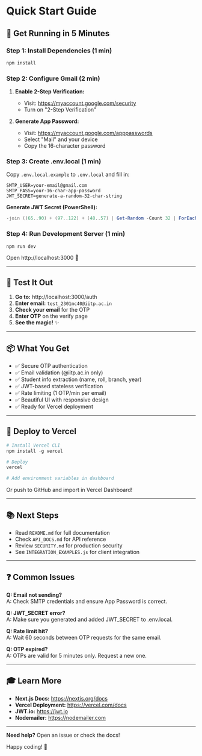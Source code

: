 # Quick Start Guide

## 🚀 Get Running in 5 Minutes

### Step 1: Install Dependencies (1 min)

```powershell
npm install
```

### Step 2: Configure Gmail (2 min)

1. **Enable 2-Step Verification:**
   - Visit: https://myaccount.google.com/security
   - Turn on "2-Step Verification"

2. **Generate App Password:**
   - Visit: https://myaccount.google.com/apppasswords
   - Select "Mail" and your device
   - Copy the 16-character password

### Step 3: Create .env.local (1 min)

Copy `.env.local.example` to `.env.local` and fill in:

```env
SMTP_USER=your-email@gmail.com
SMTP_PASS=your-16-char-app-password
JWT_SECRET=generate-a-random-32-char-string
```

**Generate JWT Secret (PowerShell):**
```powershell
-join ((65..90) + (97..122) + (48..57) | Get-Random -Count 32 | ForEach-Object {[char]$_})
```

### Step 4: Run Development Server (1 min)

```powershell
npm run dev
```

Open http://localhost:3000 🎉

---

## 🧪 Test It Out

1. **Go to:** http://localhost:3000/auth
2. **Enter email:** `test_2301mc40@iitp.ac.in`
3. **Check your email** for the OTP
4. **Enter OTP** on the verify page
5. **See the magic!** ✨

---

## 📦 What You Get

- ✅ Secure OTP authentication
- ✅ Email validation (@iitp.ac.in only)
- ✅ Student info extraction (name, roll, branch, year)
- ✅ JWT-based stateless verification
- ✅ Rate limiting (1 OTP/min per email)
- ✅ Beautiful UI with responsive design
- ✅ Ready for Vercel deployment

---

## 🚀 Deploy to Vercel

```powershell
# Install Vercel CLI
npm install -g vercel

# Deploy
vercel

# Add environment variables in dashboard
```

Or push to GitHub and import in Vercel Dashboard!

---

## 📚 Next Steps

- Read `README.md` for full documentation
- Check `API_DOCS.md` for API reference
- Review `SECURITY.md` for production security
- See `INTEGRATION_EXAMPLES.js` for client integration

---

## ❓ Common Issues

**Q: Email not sending?**  
A: Check SMTP credentials and ensure App Password is correct.

**Q: JWT_SECRET error?**  
A: Make sure you generated and added JWT_SECRET to .env.local.

**Q: Rate limit hit?**  
A: Wait 60 seconds between OTP requests for the same email.

**Q: OTP expired?**  
A: OTPs are valid for 5 minutes only. Request a new one.

---

## 🎓 Learn More

- **Next.js Docs:** https://nextjs.org/docs
- **Vercel Deployment:** https://vercel.com/docs
- **JWT.io:** https://jwt.io
- **Nodemailer:** https://nodemailer.com

---

**Need help?** Open an issue or check the docs!

Happy coding! 🚀
